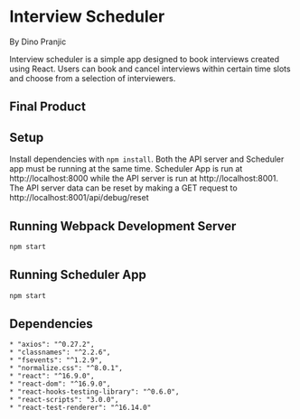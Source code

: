 # Interview Scheduler
By Dino Pranjic

Interview scheduler is a simple app designed to book interviews created using React. Users can book and cancel interviews within certain time slots and choose from a selection of interviewers.

## Final Product

## Setup

Install dependencies with `npm install`. Both the API server and Scheduler app must be running at the same time. Scheduler App is run at http://localhost:8000 while the API server is run at http://localhost:8001. The API server data can be reset by making a GET request to http://localhost:8001/api/debug/reset

## Running Webpack Development Server

```sh
npm start
```

## Running Scheduler App

```sh
npm start
```

## Dependencies
    * "axios": "^0.27.2",
    * "classnames": "^2.2.6",
    * "fsevents": "^1.2.9",
    * "normalize.css": "^8.0.1",
    * "react": "^16.9.0",
    * "react-dom": "^16.9.0",
    * "react-hooks-testing-library": "^0.6.0",
    * "react-scripts": "3.0.0",
    * "react-test-renderer": "^16.14.0"
